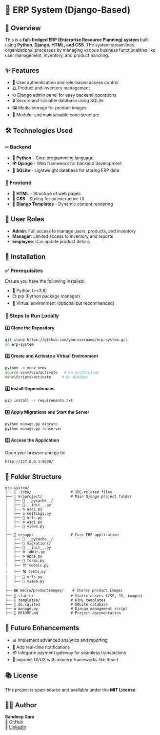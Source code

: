 # 🚀 ERP System (Django-Based)

## 📌 Overview
This is a **full-fledged ERP (Enterprise Resource Planning) system** built using **Python, Django, HTML, and CSS**. The system streamlines organizational processes by managing various business functionalities like user management, inventory, and product handling.


## ✨ Features
- 🔐 User authentication and role-based access control
- 🛆 Product and inventory management
- ⚙️ Django admin panel for easy backend operations
- 🔒 Secure and scalable database using SQLite
- 🖼️ Media storage for product images
- 🏢 Modular and maintainable code structure

## 🛠 Technologies Used
### 🖙 Backend
- 🐍 **Python** - Core programming language
- 🌍 **Django** - Web framework for backend development
- 🐄 **SQLite** - Lightweight database for storing ERP data

### 🎨 Frontend
- 📝 **HTML** - Structure of web pages
- 🎨 **CSS** - Styling for an interactive UI
- 🍿 **Django Templates** - Dynamic content rendering

## 👥 User Roles
- **Admin**: Full access to manage users, products, and inventory
- **Manager**: Limited access to inventory and reports
- **Employee**: Can update product details

## 👅 Installation
### ✅ Prerequisites
Ensure you have the following installed:
- 🐍 Python (>=3.8)
- 📺 pip (Python package manager)
- 📂 Virtual environment (optional but recommended)

### 🔧 Steps to Run Locally
#### 1️⃣ Clone the Repository
```sh
git clone https://github.com/yourusername/erp-system.git
cd erp-system
```

#### 2️⃣ Create and Activate a Virtual Environment
```sh
python -m venv venv
source venv/bin/activate   # On macOS/Linux
venv\Scripts\activate     # On Windows
```

#### 3️⃣ Install Dependencies
```sh
pip install -r requirements.txt
```

#### 4️⃣ Apply Migrations and Start the Server
```sh
python manage.py migrate
python manage.py runserver
```

#### 5️⃣ Access the Application
Open your browser and go to: 
```
http://127.0.0.1:8000/
```

## 📂 Folder Structure
```
erp-system/
├── 💾 .idea/                  # IDE-related files
├── 🔬 erpproject/             # Main Django project folder
│   ├── 📁 __pycache__/
│   ├── 📝 __init__.py
│   ├── ⚙️ asgi.py
│   ├── ⚙️ settings.py
│   ├── 🔗 urls.py
│   ├── ⚙️ wsgi.py
│   ├── 👀 views.py
│
├── 🔬 erpapp/                 # Core ERP application
│   ├── 📁 __pycache__/
│   ├── 📁 migrations/
│   ├── 📝 __init__.py
│   ├── 🌐 admin.py
│   ├── ⚙️ apps.py
│   ├── 📜 forms.py
│   ├── 🏗️ models.py
│   ├── 🛠️ tests.py
│   ├── 🔗 urls.py
│   ├── 👀 views.py
│
├── 🖼️ media/productimages/    # Stores product images
├── 🎨 static/                 # Static assets (CSS, JS, images)
├── 🌆 templates/              # HTML templates
├── 💾 db.sqlite3              # SQLite database
├── ⚙️ manage.py               # Django management script
├── 📖 README.md               # Project documentation
```

## 🚀 Future Enhancements
- 📊 Implement advanced analytics and reporting
- 📢 Add real-time notifications
- 💳 Integrate payment gateway for seamless transactions
- 🌈 Improve UI/UX with modern frameworks like React

## 📚 License
This project is open-source and available under the **MIT License**.

## 👨‍💻 Author
**Sandeep Dara**  
🔗 [GitHub](https://github.com/sandeepdara-sd)  
🔗 [LinkedIn](https://linkedin.com/in/sandeep-dara-1b0a23242)

